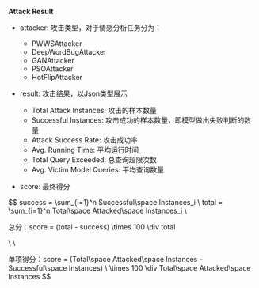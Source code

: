 **Attack Result**

- attacker: 攻击类型，对于情感分析任务分为：
  - PWWSAttacker
  - DeepWordBugAttacker
  - GANAttacker
  - PSOAttacker
  - HotFlipAttacker
  
- result: 攻击结果，以Json类型展示
  - Total Attack Instances: 攻击的样本数量
  - Successful Instances: 攻击成功的样本数量，即模型做出失败判断的数量
  - Attack Success Rate: 攻击成功率
  - Avg. Running Time: 平均运行时间
  - Total Query Exceeded: 总查询超限次数
  - Avg. Victim Model Queries: 平均查询数量
- score: 最终得分

$$
success = \sum_{i=1}^n Successful\space Instances_i
\\
total = \sum_{i=1}^n Total\space Attacked\space Instances_i
\\

总分：score = (total - success) \times 100 \div total

\\
\\

单项得分：score = (Total\space Attacked\space Instances - Successful\space Instances) 
\\
\times 100 \div Total\space Attacked\space Instances
$$

